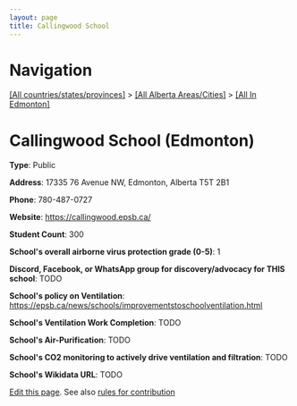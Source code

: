 ```yaml
---
layout: page
title: Callingwood School
---
```

# Navigation

[[All countries/states/provinces]](../../..) > [[All Alberta Areas/Cities]](../..) > [[All In Edmonton]](..)

# Callingwood School (Edmonton)

**Type**: Public

**Address**: 17335 76 Avenue NW, Edmonton, Alberta T5T 2B1

**Phone**: 780-487-0727

**Website**: <https://callingwood.epsb.ca/>

**Student Count**: 300

**School's overall airborne virus protection grade (0-5)**: 1

**Discord, Facebook, or WhatsApp group for discovery/advocacy for THIS school**: TODO

**School's policy on Ventilation**: <https://epsb.ca/news/schools/improvementstoschoolventilation.html>

**School's Ventilation Work Completion**: TODO

**School's Air-Purification**: TODO

**School's CO2 monitoring to actively drive ventilation and filtration**: TODO

**School's Wikidata URL**: TODO


[Edit this page](https://github.com/ventilate-schools/AB/edit/main/./Edmonton/Callingwood_School.md). See also [rules for contribution](../../../contribution-rules/)